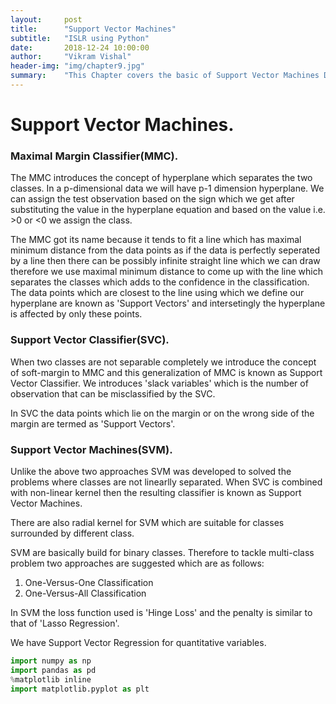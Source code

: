 ```yaml
---
layout:     post
title:      "Support Vector Machines"
subtitle:   "ISLR using Python"
date:       2018-12-24 10:00:00
author:     "Vikram Vishal"
header-img: "img/chapter9.jpg"
summary:    "This Chapter covers the basic of Support Vector Machines Demonstrated in ISLR"
---
```


# Support Vector Machines.


### Maximal Margin Classifier(MMC).

The MMC introduces the concept of hyperplane which separates the two classes. In a p-dimensional data we will have p-1 dimension hyperplane. We can assign the test observation based on the sign which we get after substituting the value in the hyperplane equation and based on the value i.e. >0 or <0 we assign the class.

The MMC got its name because it tends to fit a line which has maximal minimum distance from the data points as if the data is perfectly seperated by a line then there can be possibly infinite straight line which we can draw therefore we use maximal minimum distance to come up with the line which separates the classes which adds to the confidence in the classification. The data points which are closest to the line using which we define our hyperplane are known as 'Support Vectors' and intersetingly the hyperplane is affected by only these points. 

### Support Vector Classifier(SVC).

When two classes are not separable completely we introduce the concept of soft-margin to MMC and this generalization of MMC is known as Support Vector Classifier. We introduces 'slack variables' which is the number of observation that can be misclassified by the SVC.

In SVC the data points which lie on the margin or on the wrong side of the margin are termed as 'Support Vectors'.

### Support Vector Machines(SVM).

Unlike the above two approaches SVM was developed to solved the problems where classes are not linearlly separated. When SVC is combined with non-linear kernel then the resulting classifier is known as Support Vector Machines.

There are also radial kernel for SVM which are suitable for classes surrounded by different class.

SVM are basically build for binary classes. Therefore to tackle multi-class problem two approaches are suggested which are as follows:

1. One-Versus-One Classification
2. One-Versus-All Classification

In SVM the loss function used is 'Hinge Loss' and the penalty is similar to that of 'Lasso Regression'.

We have Support Vector Regression for quantitative variables.


```python
import numpy as np
import pandas as pd
%matplotlib inline
import matplotlib.pyplot as plt
```
